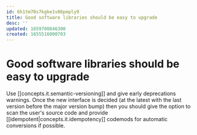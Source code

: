 ```yaml
---
id: 6h1tm70s7kgke1v06pmply9
title: Good software libraries should be easy to upgrade
desc: ''
updated: 1659700846300
created: 1655516000703
---
```

# Good software libraries should be easy to upgrade

Use [[concepts.it.semantic-versioning]] and give early deprecations warnings.
Once the new interface is decided (at the latest with the last version before the major version bump) then you should
give the option to scan the user's source code and provide [[idempotent|concepts.it.idempotency]] codemods for
automatic conversions if possible.
